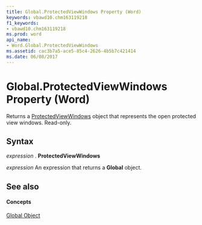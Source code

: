 ```yaml
---
title: Global.ProtectedViewWindows Property (Word)
keywords: vbawd10.chm163119218
f1_keywords:
- vbawd10.chm163119218
ms.prod: word
api_name:
- Word.Global.ProtectedViewWindows
ms.assetid: cac3b7a5-ace5-85c4-2626-4b5b7c421414
ms.date: 06/08/2017
---
```



# Global.ProtectedViewWindows Property (Word)

Returns a [ProtectedViewWindows](Word.ProtectedViewWindows.md) object that represents the open protected view windows. Read-only.


## Syntax

 _expression_ . **ProtectedViewWindows**

 _expression_ An expression that returns a **Global** object.


## See also


#### Concepts


[Global Object](Word.Global.md)

